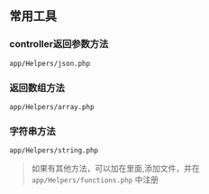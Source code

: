 ## 常用工具

### controller返回参数方法
`app/Helpers/json.php`

### 返回数组方法
`app/Helpers/array.php`

### 字符串方法
`app/Helpers/string.php`

> 如果有其他方法，可以加在里面,添加文件，并在`app/Helpers/functions.php` 中注册
